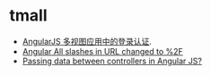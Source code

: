 # tmall
- [AngularJS 多视图应用中的登录认证](http://beginor.github.io/2015/05/26/angularjs-multi-view-auth.html).
- [Angular All slashes in URL changed to %2F](https://stackoverflow.com/questions/41272314/angular-all-slashes-in-url-changed-to-2f)
- [Passing data between controllers in Angular JS?](https://stackoverflow.com/questions/20181323/passing-data-between-controllers-in-angular-js)

